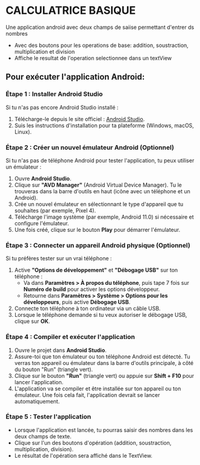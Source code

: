 # CALCULATRICE BASIQUE

Une application android avec deux champs de saiise permettant d'entrer ds nombres
- Avec des boutons pour les operations de base: addition, soustraction, multiplication et division
- Affiche le resultat de l'operation selectionnee dans un textView


## Pour exécuter l'application Android:

### Étape 1 : Installer Android Studio
Si tu n'as pas encore Android Studio installé :
1. Télécharge-le depuis le site officiel : [Android Studio](https://developer.android.com/studio).
2. Suis les instructions d'installation pour ta plateforme (Windows, macOS, Linux).

### Étape 2 : Créer un nouvel émulateur Android (Optionnel)
Si tu n'as pas de téléphone Android pour tester l'application, tu peux utiliser un émulateur :
1. Ouvre **Android Studio**.
2. Clique sur **"AVD Manager"** (Android Virtual Device Manager). Tu le trouveras dans la barre d'outils en haut (icône avec un téléphone et un Android).
3. Crée un nouvel émulateur en sélectionnant le type d'appareil que tu souhaites (par exemple, Pixel 4).
4. Télécharge l'image système (par exemple, Android 11.0) si nécessaire et configure l'émulateur.
5. Une fois créé, clique sur le bouton **Play** pour démarrer l'émulateur.

### Étape 3 : Connecter un appareil Android physique (Optionnel)
Si tu préfères tester sur un vrai téléphone :
1. Active **"Options de développement"** et **"Débogage USB"** sur ton téléphone :
   - Va dans **Paramètres > À propos du téléphone**, puis tape 7 fois sur **Numéro de build** pour activer les options développeur.
   - Retourne dans **Paramètres > Système > Options pour les développeurs**, puis active **Débogage USB**.
2. Connecte ton téléphone à ton ordinateur via un câble USB.
3. Lorsque le téléphone demande si tu veux autoriser le débogage USB, clique sur **OK**.

### Étape 4 : Compiler et exécuter l'application
1. Ouvre le projet dans **Android Studio**.
2. Assure-toi que ton émulateur ou ton téléphone Android est détecté. Tu verras ton appareil ou émulateur dans la barre d'outils principale, à côté du bouton "Run" (triangle vert).
3. Clique sur le bouton **"Run"** (triangle vert) ou appuie sur **Shift + F10** pour lancer l'application.
4. L'application va se compiler et être installée sur ton appareil ou ton émulateur. Une fois cela fait, l'application devrait se lancer automatiquement.

### Étape 5 : Tester l'application
- Lorsque l'application est lancée, tu pourras saisir des nombres dans les deux champs de texte.
- Clique sur l'un des boutons d'opération (addition, soustraction, multiplication, division).
- Le résultat de l'opération sera affiché dans le TextView.
